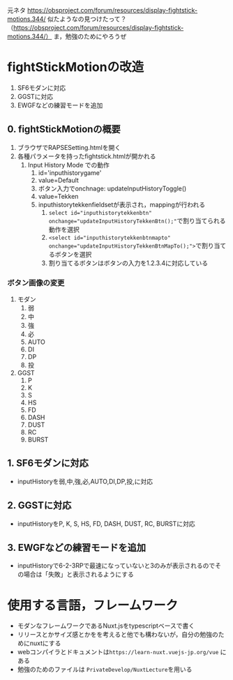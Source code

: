 元ネタ https://obsproject.com/forum/resources/display-fightstick-motions.344/
似たようなの見つけたって？（https://obsproject.com/forum/resources/display-fightstick-motions.344/）
ま，勉強のためにやろうぜ

# fightStickMotionの改造
1. SF6モダンに対応
2. GGSTに対応
3. EWGFなどの練習モードを追加

## 0. fightStickMotionの概要
1. ブラウザでRAPSESetting.htmlを開く
2. 各種パラメータを持ったfightstick.htmlが開かれる
   1. Input History Mode での動作
      1. id='inputhistorygame'
      2. value=Default
      3. ボタン入力でonchnage: updateInputHistoryToggle()
      4. value=Tekken
      5. inputhistorytekkenfieldsetが表示され，mappingが行われる
         1. `select id="inputhistorytekkenbtn" onchange="updateInputHistoryTekkenBtn();"`で割り当てられる動作を選択
         2. `<select id="inputhistorytekkenbtnmapto" onchange="updateInputHistoryTekkenBtnMapTo();">`で割り当てるボタンを選択
         3. 割り当てるボタンはボタンの入力を1.2.3.4に対応している

### ボタン画像の変更
1. モダン
   1. 弱
   2. 中
   3. 強
   4. 必    
   5. AUTO
   6. DI
   7. DP
   8. 投
2. GGST
   1. P
   2. K
   3. S
   4. HS
   5. FD
   6. DASH
   7. DUST
   8. RC
   9. BURST


## 1. SF6モダンに対応
- inputHistoryを弱,中,強,必,AUTO,DI,DP,投,に対応

## 2. GGSTに対応
- inputHistoryをP, K, S, HS, FD, DASH, DUST, RC, BURSTに対応

## 3. EWGFなどの練習モードを追加
- inputHistoryで6-2-3RPで最速になっていないと3のみが表示されるのでその場合は「失敗」と表示されるようにする

# 使用する言語，フレームワーク
- モダンなフレームワークであるNuxt.jsをtypescriptベースで書く
- リリースとかサイズ感とかをを考えると他でも構わないが，自分の勉強のためにnuxtにする
- webコンパイラとドキュメントは`https://learn-nuxt.vuejs-jp.org/vue` にある
- 勉強のためのファイルは `PrivateDevelop/NuxtLecture`を用いる
